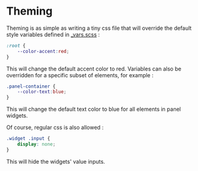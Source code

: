 # Theming

Theming is as simple as writing a tiny css file that will override the default style variables defined in [_vars.scss](../../browser/scss/_vars.scss) :

```css
:root {
	--color-accent:red;
}
```

This will change the default accent color to red. Variables can also be overridden for a specific subset of elements, for example :

```css
.panel-container {
	--color-text:blue;
}
```

This will change the default text color to blue for all elements in panel widgets.

Of course, regular css is also allowed :

```css
.widget .input {
	display: none;
}
```

This will hide the widgets' value inputs.
